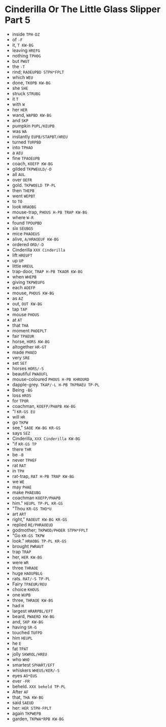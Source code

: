 # Cinderilla Or The Little Glass Slipper Part 5

* inside `TPH-DZ`
* of `-F`
* it, `T KW-BG`
* leaving `HREFG`
* nothing `TPHOG`
* but `PWUT`
* the `-T`
* rind; `RAOEUPBD STPH*FPLT`
* which `WEU`
* done, `TKOPB KW-BG`
* she `SHE`
* struck `STRUBG`
* it `T`
* with `W`
* her `HER`
* wand, `WAPBD KW-BG`
* and `SKP`
* pumpkin `PUPL/KEUPB`
* was `WA`
* instantly `EUPB/STAPBT/HREU`
* turned `TURPBD`
* into `TPHAO`
* a `AEU`
* fine `TPAOEUPB`
* coach, `KOEFP KW-BG`
* gilded `TKPWEULD/-D`
* all `AUL`
* over `OEFR`
* gold. `TKPWOELD TP-PL`
* then `THEPB`
* went `WEPBT`
* to `TO`
* look `HRAOBG`
* mouse-trap, `PHOUS H-PB TRAP KW-BG`
* where `W-R`
* found `TPOUPBD`
* six `SEUBGS`
* mice `PHAOEUS`
* alive, `A/HRAOEUF KW-BG`
* ordered `ORD/-D`
* Cinderilla `XXX Cinderilla`
* lift `HREUFT`
* up `UP`
* little `HREUL`
* trap-door, `TRAP H-PB TKAOR KW-BG`
* when `WHEPB`
* giving `TKPWEUFG`
* each `AOEFP`
* mouse, `PHOUS KW-BG`
* as `AZ`
* out, `OUT KW-BG`
* tap `TAP`
* mouse `PHOUS`
* at `AT`
* that `THA`
* moment `PHOEPLT`
* fair `TPAEUR`
* horse, `HORS KW-BG`
* altogether `HR-GT`
* made `PHAED`
* very `SRE`
* set `SET`
* horses `HORS/-S`
* beautiful `PWAOUFL`
* mouse-coloured `PHOUS H-PB KHROURD`
* dapple-grey. `TKAP/-L H-PB TKPRAEU TP-PL`
* Being `-BG`
* loss `HROS`
* for `TPOR`
* coachman, `KOEFP/PHAPB KW-BG`
* "I `KR-GS EU`
* will `HR`
* go `TKPW`
* see," `SAOE KW-BG KR-GS`
* says `SEZ`
* Cinderilla, `XXX Cinderilla KW-BG`
* "if `KR-GS TP`
* there `THR`
* be `-B`
* never `TPHEF`
* rat `RAT`
* in `TPH`
* rat-trap, `RAT H-PB TRAP KW-BG`
* we `WE`
* may `PHAE`
* make `PHAEUBG`
* coachman `KOEFP/PHAPB`
* him." `HEUPL TP-PL KR-GS`
* "Thou `KR-GS THO*U`
* art `ART`
* right," `RAOEUT KW-BG KR-GS`
* replied `RE/PHRAOEUD`
* godmother; `TKPWOD/PHOER STPH*FPLT`
* "Go `KR-GS TKPW`
* look." `HRAOBG TP-PL KR-GS`
* brought `PWRAUT`
* trap `TRAP`
* her, `HER KW-BG`
* were `WR`
* three `THRAOE`
* huge `HAOUPBLG`
* rats. `RAT/-S TP-PL`
* Fairy `TPAEUR/REU`
* choice `KHOUS`
* one `WUPB`
* three, `THRAOE KW-BG`
* had `H`
* largest `HRARPBL/EFT`
* beard, `PWAERD KW-BG`
* and, `SKP KW-BG`
* having `SR-G`
* touched `TUFPD`
* him `HEUPL`
* he `E`
* fat `TPAT`
* jolly `SKWROL/HREU`
* who `WHO`
* smartest `SPHART/EFT`
* whiskers `WHEUS/KER/-S`
* eyes `AO*EUS`
* ever `-FR`
* beheld. `XXX beheld TP-PL`
* After `AF`
* that, `THA KW-BG`
* said `SAEUD`
* her: `HER STPH-FPLT`
* again `TKPWEPB`
* garden, `TKPWA*RPB KW-BG`
